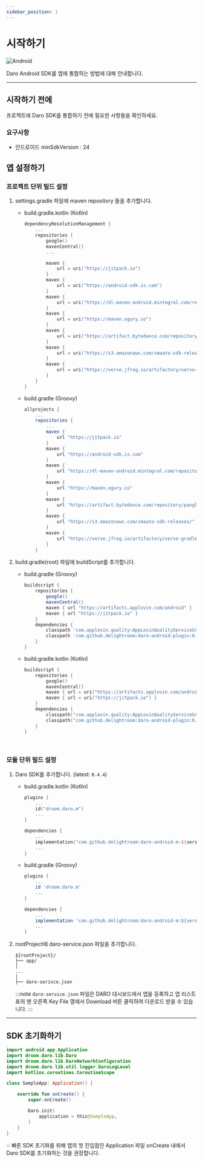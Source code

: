 ```yaml
---
sidebar_position: 1
---
```


# 시작하기

![Android](https://img.shields.io/badge/Daro_Android_SDK-v0.4.4-3DDC84?logo=android&logoColor=white)

Daro Android SDK를 앱에 통합하는 방법에 대해 안내합니다.

---

## 시작하기 전에

프로젝트에 Daro SDK를 통합하기 전에 필요한 사항들을 확인하세요.

### 요구사항

- 안드로이드 minSdkVersion : 24

## 앱 설정하기

### 프로젝트 단위 빌드 설정

1. settings.gradle 파일에 maven repository 들을 추가합니다.

   - build.gradle.kotlin (Kotlin)

     ```kotlin
     dependencyResolutionManagement {
         ...
         repositories {
             google()
             mavenCentral()
             ...

             maven {
                 url = uri("https://jitpack.io")
             }
             maven {
                 url = uri("https://android-sdk.is.com")
             }
             maven {
                 url = uri("https://dl-maven-android.mintegral.com/repository/mbridge_android_sdk_oversea")
             }
             maven {
                 url = uri("https://maven.ogury.co")
             }
             maven {
                 url = uri("https://artifact.bytedance.com/repository/pangle")
             }
             maven {
                 url = uri("https://s3.amazonaws.com/smaato-sdk-releases/")
             }
             maven {
                 url = uri("https://verve.jfrog.io/artifactory/verve-gradle-release")
             }
         }
     }
     ```

   - build.gradle (Groovy)
     ```groovy
     allprojects {
         ...
         repositories {
             ...
             maven {
                 url "https://jitpack.io"
             }
             maven {
                 url "https://android-sdk.is.com"
             }
             maven {
                 url "https://dl-maven-android.mintegral.com/repository/mbridge_android_sdk_oversea"
             }
             maven {
                 url "https://maven.ogury.co"
             }
             maven {
                 url "https://artifact.bytedance.com/repository/pangle"
             }
             maven {
                 url "https://s3.amazonaws.com/smaato-sdk-releases/"
             }
             maven {
                 url "https://verve.jfrog.io/artifactory/verve-gradle-release"
             }
         }
     ```

2. build.gradle(root) 파일에 buildScript를 추가합니다.

   - build.gradle (Groovy)

     ```groovy
     buildscript {
         repositories {
             google()
             mavenCentral()
             maven { url "https://artifacts.applovin.com/android" }
             maven { url "https://jitpack.io" }
         }
         dependencies {
             classpath 'com.applovin.quality:AppLovinQualityServiceGradlePlugin:5.5.2'
             classpath 'com.github.delightroom:daro-android-plugin:0.3.0'
         }
     }
     ```

   - build.gradle.kotlin (Kotlin)

     ```kotlin
     buildscript {
         repositories {
             google()
             mavenCentral()
             maven { url = uri("https://artifacts.applovin.com/android") }
             maven { url = uri("https://jitpack.io") }
         }
         dependencies {
             classpath("com.applovin.quality:AppLovinQualityServiceGradlePlugin:5.5.2")
             classpath("com.github.delightroom:daro-android-plugin:0.3.0")
         }
     }
     ```

<br />

### 모듈 단위 빌드 설정

1. Daro SDK를 추가합니다. (latest: `0.4.4`)

   - build.gradle.kotlin (Kotlin)

     ```kotlin
     plugins {
         ...
         id("droom.daro.m")
         ...
     }

     dependencies {
         ...
         implementation("com.github.delightroom:daro-android-m:${version}")
         ...
     }
     ```

   - build.gradle (Groovy)

     ```groovy
     plugins {
         ...
         id 'droom.daro.m'
         ...
     }

     dependencies {
         ...
         implementation 'com.github.delightroom:daro-android-m:${version}'
         ...
     }
     ```

2. rootProject에 daro-service.json 파일을 추가합니다.

   ```
   ${rootProject}/
   ├── app/
   │
   ...
   │
   ├── daro-serivce.json

   ```

   :::note
   `daro-service.json` 파일은 DARO 대시보드에서 앱을 등록하고 앱 리스트 표의 맨 오른쪽 Key File 열에서 Download 버튼 클릭하여 다운로드 받을 수 있습니다.
   :::

---

## SDK 초기화하기

```kotlin
import android.app.Application
import droom.daro.lib.Daro
import droom.daro.lib.DaroNetworkConfiguration
import droom.daro.lib.util.logger.DaroLogLevel
import kotlinx.coroutines.CoroutineScope

class SampleApp: Application() {

    override fun onCreate() {
        super.onCreate()

        Daro.init(
            application = this@SampleApp,
        )
    }
}
```

💡 빠른 SDK 초기화를 위해 앱의 첫 진입점인 Application 파일 onCreate 내에서 Daro SDK를 초기화하는 것을 권장합니다.

<br />
